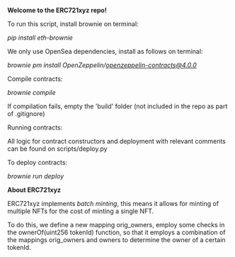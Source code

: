 <b> Welcome to the ERC721xyz repo! </b>

To run this script, install brownie on terminal:

<i> pip install eth-brownie </i>

We only use OpenSea dependencies, install as follows on terminal:

<i> brownie pm install OpenZeppelin/openzeppelin-contracts@4.0.0 </i>

Compile contracts:

<i> brownie compile </i>

If compilation fails, empty the 'build' folder (not included in the repo as part of .gitignore)

Running contracts:

All logic for contract constructors and deployment with relevant comments can be found on scripts/deploy.py

To deploy contracts:

<i> brownie run deploy </i>

**About ERC721xyz**

ERC721xyz implements _batch minting_, this means it allows for minting of multiple NFTs for the cost of minting
a single NFT.

To do this, we define a new mapping orig_owners, employ some checks in the ownerOf(uint256 tokenId) function, so that
it employs a combination of the mappings orig_owners and owners to determine the owner of a certain tokenId.
